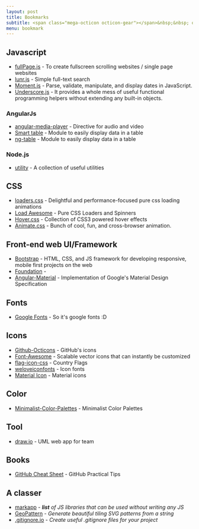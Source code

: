 ```yaml
---
layout: post
title: Bookmarks
subtitle: <span class="mega-octicon octicon-gear"></span>&nbsp;&nbsp; outils, livre et librairy &nbsp;&nbsp;<span class="mega-octicon octicon-gear"></span>
menu: bookmark
---
```

## Javascript
- [fullPage.js](http://alvarotrigo.com/fullPage/) - To create fullscreen scrolling websites / single page websites
- [lunr.js](http://lunrjs.com/) - Simple full-text search
- [Moment.js](http://momentjs.com/) - Parse, validate, manipulate, and display dates in JavaScript.
- [Underscore.js](http://underscorejs.org/) - It provides a whole mess of useful functional programming helpers without extending any built-in objects.

### AngularJs
- [angular-media-player](https://github.com/colthreepv/angular-media-player) - Directive for audio and video
- [Smart table](http://lorenzofox3.github.io/smart-table-website/) - Module to easily display data in a table
- [ng-table](http://esvit.github.io/ng-table/#/) - Module to easily display data in a table

### Node.js
- [utility](https://github.com/node-modules/utility) - A collection of useful utilities

## CSS
- [loaders.css](https://connoratherton.com/loaders) - Delightful and performance-focused pure css loading animations
- [Load Awesome](http://github.danielcardoso.net/load-awesome/animations.html) - Pure CSS Loaders and Spinners 
- [Hover.css](http://ianlunn.github.io/Hover/) - Collection of CSS3 powered hover effects
- [Animate.css](https://github.com/daneden/animate.css) - Bunch of cool, fun, and cross-browser animation. 

## Front-end web UI/Framework
- [Bootstrap](http://getbootstrap.com/) - HTML, CSS, and JS framework for developing responsive, mobile first projects on the web
- [Foundation](http://foundation.zurb.com/frameworks-docs.html) - 
- [Angular-Material](https://material.angularjs.org/latest/) - Implementation of Google's Material Design Specification

## Fonts
- [Google Fonts](https://www.google.com/fonts) - So it's google fonts :D

## Icons
- [Github-Octicons](https://octicons.github.com/) - GitHub's icons
- [Font-Awesome](https://fortawesome.github.io/Font-Awesome/) - Scalable vector icons that can instantly be customized
- [flag-icon-css](http://lipis.github.io/flag-icon-css/) - Country Flags
- [weloveiconfonts](http://weloveiconfonts.com/) - Icon fonts
- [Material Icon](https://design.google.com/icons/#ic_accessibility) - Material icons

## Color
- [Minimalist-Color-Palettes](https://www.behance.net/gallery/32154055/Minimalist-Color-Palettes-2015) - Minimalist Color Palettes

## Tool
- [draw.io](https://www.draw.io/) - UML web app for team

## Books
- [GitHub Cheat Sheet](https://github.com/tiimgreen/github-cheat-sheet) - GitHub Practical Tips

## A classer
- [markapp](http://markapp.io/) - *__list__ of JS libraries that can be used without writing any JS*
- [GeoPattern](https://jasonlong.github.io/geo_pattern/) - *Generate beautiful tiling SVG patterns from a string*
- [.gitignore.io](https://www.gitignore.io/) - *Create useful .gitignore files for your project*